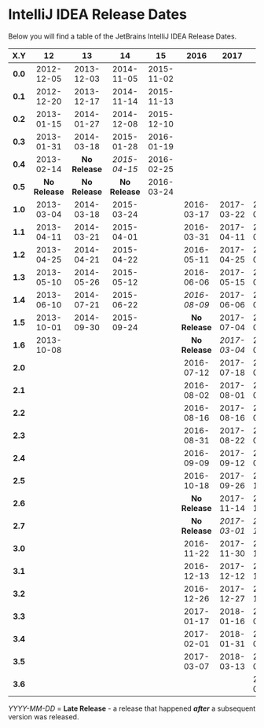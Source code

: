 # IntelliJ IDEA Release Dates
Below you will find a table of the JetBrains IntelliJ IDEA Release Dates.

|   X.Y   |       12       |       13       |       14       |       15       |      2016      |      2017      |      2018      |      2019      |
|:-------:|:--------------:|:--------------:|:--------------:|:--------------:|:--------------:|:--------------:|:--------------:|:--------------:|
| **0.0** |   2012-12-05   |   2013-12-03   |   2014-11-05   |   2015-11-02   |                |                |                |                |
| **0.1** |   2012-12-20   |   2013-12-17   |   2014-11-14   |   2015-11-13   |                |                |                |                |
| **0.2** |   2013-01-15   |   2014-01-27   |   2014-12-08   |   2015-12-10   |                |                |                |                |
| **0.3** |   2013-01-31   |   2014-03-18   |   2015-01-28   |   2016-01-19   |                |                |                |                |
| **0.4** |   2013-02-14   | **No Release** |  _2015-04-15_  |   2016-02-25   |                |                |                |                |
| **0.5** | **No Release** | **No Release** | **No Release** |   2016-03-24   |                |                |                |                |
| **1.0** |   2013-03-04   |   2014-03-18   |   2015-03-24   |                |   2016-03-17   |   2017-03-22   |   2018-03-27   |   2019-03-27   |
| **1.1** |   2013-04-11   |   2014-03-21   |   2015-04-01   |                |   2016-03-31   |   2017-04-11   |   2018-04-10   |   2019-04-16   |
| **1.2** |   2013-04-25   |   2014-04-21   |   2015-04-22   |                |   2016-05-11   |   2017-04-25   |   2018-04-24   |   2019-05-07   |
| **1.3** |   2013-05-10   |   2014-05-26   |   2015-05-12   |                |   2016-06-06   |   2017-05-15   |   2018-05-08   |   2019-05-27   |
| **1.4** |   2013-06-10   |   2014-07-21   |   2015-06-22   |                |   _2016-08-09_ |   2017-06-06   |   2018-05-21   |                |
| **1.5** |   2013-10-01   |   2014-09-30   |   2015-09-24   |                | **No Release** |   2017-07-04   |   2018-06-13   |                |
| **1.6** |   2013-10-08   |                |                |                | **No Release** |  _2017-03-04_  |   2018-07-12   |                |
| **2.0** |                |                |                |                |   2016-07-12   |   2017-07-18   |   2018-07-24   |   2019-07-23   |
| **2.1** |                |                |                |                |   2016-08-02   |   2017-08-01   |   2018-08-06   |   2019-08-21   |
| **2.2** |                |                |                |                |   2016-08-16   |   2017-08-16   |   2018-08-20   |   2019-09-06   |
| **2.3** |                |                |                |                |   2016-08-31   |   2017-08-22   |   2018-09-03   |   2019-09-24   |
| **2.4** |                |                |                |                |   2016-09-09   |   2017-09-12   |   2018-09-17   |   2019-10-28   |
| **2.5** |                |                |                |                |   2016-10-18   |   2017-09-26   |   2018-10-16   |                |
| **2.6** |                |                |                |                | **No Release** |   2017-11-14   |   2018-11-13   |                |
| **2.7** |                |                |                |                | **No Release** |  _2017-03-01_  |  _2018-11-26_  |                |
| **3.0** |                |                |                |                |   2016-11-22   |   2017-11-30   |   2018-11-20   |   2019-11-27   |
| **3.1** |                |                |                |                |   2016-12-13   |   2017-12-12   |   2018-12-05   |                |
| **3.2** |                |                |                |                |   2016-12-26   |   2017-12-27   |   2018-12-18   |                |
| **3.3** |                |                |                |                |   2017-01-17   |   2018-01-16   |   2019-01-09   |                |
| **3.4** |                |                |                |                |   2017-02-01   |   2018-01-31   |   2019-01-29   |                |
| **3.5** |                |                |                |                |   2017-03-07   |   2018-03-13   |   2019-02-25   |                |
| **3.6** |                |                |                |                |                |                |   2019-03-26   |                |

_YYYY-MM-DD_ = **Late Release** - a release that happened ***after*** a subsequent version was released.
